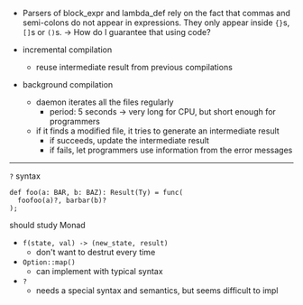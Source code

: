 - Parsers of block_expr and lambda_def rely on the fact that commas and semi-colons do not appear in expressions. They only appear inside `{}`s, `[]`s or `()`s. -> How do I guarantee that using code?

- incremental compilation
  - reuse intermediate result from previous compilations
- background compilation
  - daemon iterates all the files regularly
    - period: 5 seconds -> very long for CPU, but short enough for programmers
  - if it finds a modified file, it tries to generate an intermediate result
    - if succeeds, update the intermediate result
    - if fails, let programmers use information from the error messages

---

`?` syntax

```
def foo(a: BAR, b: BAZ): Result(Ty) = func(
  foofoo(a)?, barbar(b)?
);
```

should study Monad

- `f(state, val) -> (new_state, result)`
  - don't want to destrut every time
- `Option::map()`
  - can implement with typical syntax
- `?`
  - needs a special syntax and semantics, but seems difficult to impl
